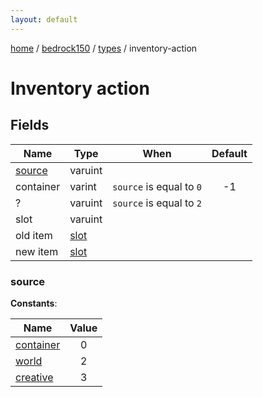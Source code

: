 ```yaml
---
layout: default
---
```


[home](/)  /  [bedrock150](/protocol/bedrock150)  /  [types](/protocol/bedrock150/types)  /  inventory-action

# Inventory action

## Fields

Name | Type | When | Default
---|---|:---:|:---:
[source](#source) | varuint |  | 
container | varint | <code>source</code> is equal to <code>0</code> | -1
? | varuint | <code>source</code> is equal to <code>2</code> | 
slot | varuint |  | 
old item | [slot](/protocol/bedrock150/types/slot) |  | 
new item | [slot](/protocol/bedrock150/types/slot) |  | 

### source

**Constants**:

Name | Value
---|:---:
[container](source_container) | 0
[world](source_world) | 2
[creative](source_creative) | 3

